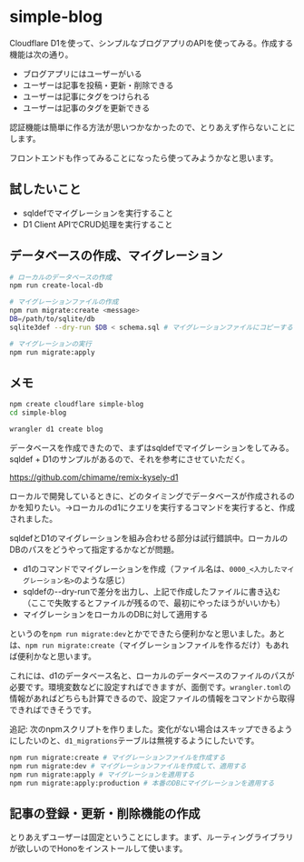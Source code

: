 # simple-blog

Cloudflare D1を使って、シンプルなブログアプリのAPIを使ってみる。作成する機能は次の通り。

- ブログアプリにはユーザーがいる
- ユーザーは記事を投稿・更新・削除できる
- ユーザーは記事にタグをつけられる
- ユーザーは記事のタグを更新できる

認証機能は簡単に作る方法が思いつかなかったので、とりあえず作らないことにします。

フロントエンドも作ってみることになったら使ってみようかなと思います。

## 試したいこと

- sqldefでマイグレーションを実行すること
- D1 Client APIでCRUD処理を実行すること

## データベースの作成、マイグレーション

```bash
# ローカルのデータベースの作成
npm run create-local-db

# マイグレーションファイルの作成
npm run migrate:create <message>
DB=/path/to/sqlite/db
sqlite3def --dry-run $DB < schema.sql # マイグレーションファイルにコピーする

# マイグレーションの実行
npm run migrate:apply
```

## メモ

```bash
npm create cloudflare simple-blog
cd simple-blog

wrangler d1 create blog
```

データベースを作成できたので、まずはsqldefでマイグレーションをしてみる。sqldef + D1のサンプルがあるので、それを参考にさせていただく。

https://github.com/chimame/remix-kysely-d1

ローカルで開発しているときに、どのタイミングでデータベースが作成されるのかを知りたい。→ローカルのd1にクエリを実行するコマンドを実行すると、作成されました。

sqldefとD1のマイグレーションを組み合わせる部分は試行錯誤中。ローカルのDBのパスをどうやって指定するかなどが問題。

- d1のコマンドでマイグレーションを作成（ファイル名は、`0000_<入力したマイグレーション名>`のような感じ）
- sqldefの--dry-runで差分を出力し、上記で作成したファイルに書き込む（ここで失敗するとファイルが残るので、最初にやったほうがいいかも）
- マイグレーションをローカルのDBに対して適用する

というのを`npm run migrate:dev`とかでできたら便利かなと思いました。あとは、`npm run migrate:create`（マイグレーションファイルを作るだけ）もあれば便利かなと思います。

これには、d1のデータベース名と、ローカルのデータベースのファイルのパスが必要です。環境変数などに設定すればできますが、面倒です。`wrangler.toml`の情報があればどちらも計算できるので、設定ファイルの情報をコマンドから取得できればできそうです。

追記: 次のnpmスクリプトを作りました。変化がない場合はスキップできるようにしたいのと、`d1_migrations`テーブルは無視するようにしたいです。

```bash
npm run migrate:create # マイグレーションファイルを作成する
npm run migrate:dev # マイグレーションファイルを作成して、適用する
npm run migrate:apply # マイグレーションを適用する
npm run migrate:apply:production # 本番のDBにマイグレーションを適用する
```

## 記事の登録・更新・削除機能の作成

とりあえずユーザーは固定ということにします。まず、ルーティングライブラリが欲しいのでHonoをインストールして使います。
